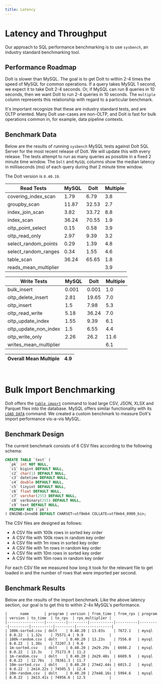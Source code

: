 ```yaml
---
title: Latency
---
```


# Latency and Throughput

Our approach to SQL performance benchmarking is to use `sysbench`, an
industry standard benchmarking tool.

## Performance Roadmap

Dolt is slower than MySQL. The goal is to get Dolt to within 2-4 times
the speed of MySQL for common operations. If a query takes MySQL 1
second, we expect it to take Dolt 2-4 seconds. Or, if MySQL can run 8
queries in 10 seconds, then we want Dolt to run 2-4 queries in 10
seconds. The `multiple` column represents this relationship with
regard to a particular benchmark.

It's important recognize that these are industry standard tests, and
are OLTP oriented. Many Dolt use-cases are non-OLTP, and Dolt is fast
for bulk operations common in, for example, data pipeline contexts.

## Benchmark Data

Below are the results of running `sysbench` MySQL tests against Dolt
SQL Server for the most recent release of Dolt. We will update this
with every release. The tests attempt to run as many queries as
possible in a fixed 2 minute time window. The `Dolt` and `MySQL`
columns show the median latency in milliseconds (ms) of each query 
during that 2 minute time window.

The Dolt version is `0.40.19`.
<!-- START_LATENCY_RESULTS_TABLE -->
|       Read Tests        | MySQL | Dolt  | Multiple |
|-------------------------|-------|-------|----------|
| covering\_index\_scan   |  1.79 |  6.79 |      3.8 |
| groupby\_scan           | 11.87 | 32.53 |      2.7 |
| index\_join\_scan       |  3.82 | 33.72 |      8.8 |
| index\_scan             | 36.24 | 70.55 |      1.9 |
| oltp\_point\_select     |  0.15 |  0.58 |      3.9 |
| oltp\_read\_only        |  2.97 |  9.39 |      3.2 |
| select\_random\_points  |  0.29 |  1.39 |      4.8 |
| select\_random\_ranges  |  0.34 |  1.55 |      4.6 |
| table\_scan             | 36.24 | 65.65 |      1.8 |
| reads\_mean\_multiplier |       |       |      3.9 |

|       Write Tests        | MySQL | Dolt  | Multiple |
|--------------------------|-------|-------|----------|
| bulk\_insert             | 0.001 | 0.001 |      1.0 |
| oltp\_delete\_insert     |  2.81 | 19.65 |      7.0 |
| oltp\_insert             |   1.5 |  7.98 |      5.3 |
| oltp\_read\_write        |  5.18 | 36.24 |      7.0 |
| oltp\_update\_index      |  1.55 |  9.39 |      6.1 |
| oltp\_update\_non\_index |   1.5 |  6.55 |      4.4 |
| oltp\_write\_only        |  2.26 |  26.2 |     11.6 |
| writes\_mean\_multiplier |       |       |      6.1 |

| Overall Mean Multiple | 4.9 |
|-----------------------|-----|
<!-- END_LATENCY_RESULTS_TABLE -->
<br/>

# Bulk Import Benchmarking

Dolt offers the [`table import`](../../cli.md#dolt-table-import) command to load large CSV, JSON, XLSX and Parquet files into the database. MySQL offers 
similar functionality with its [`LOAD DATA`](https://dev.mysql.com/doc/refman/8.0/en/load-data.html) command. We created a custom benchmark to measure Dolt's import performance vis-a-vis MySQL.

## Benchmark Design

The current benchmark consists of 6 CSV files according to the following schema:

```sql
CREATE TABLE `test` (
  `pk` int NOT NULL,
  `c1` bigint DEFAULT NULL,
  `c2` char(1) DEFAULT NULL,
  `c3` datetime DEFAULT NULL,
  `c4` double DEFAULT NULL,
  `c5` tinyint DEFAULT NULL,
  `c6` float DEFAULT NULL,
  `c7` varchar(255) DEFAULT NULL,
  `c8` varbinary(255) DEFAULT NULL,
  `c9` text DEFAULT NULL,
  PRIMARY KEY (`pk`)
) ENGINE=InnoDB DEFAULT CHARSET=utf8mb4 COLLATE=utf8mb4_0900_bin;

```
The CSV files are designed as follows:

- A CSV file with 100k rows in sorted key order
- A CSV file with 100k rows in random key order
- A CSV file with 1m rows in sorted key order
- A CSV file with 1m rows in random key order
- A CSV file with 10m rows in sorted key order
- A CSV file with 10m rows in random key order

For each CSV file we measured how long it took for the relevant file to get loaded in and the number of rows that were
imported per second.

## Benchmark Results

Below are the results of the import benchmark. Like the above latency section, our goal is to get this to within 2-4x MySQL's
performance. 

```
|      name       | program | version | from_time | from_rps | program | version | to_time  | to_rps  | rps_multiplier |
|-----------------|---------|---------|-----------|----------|---------|---------|----------|---------|----------------|
| 100k-sorted.csv | dolt    | 0.40.20 | 13.03s    | 7672.1   | mysql   | 8.0.22  | 1.32s    | 75571.4 | 9.9            |
| 100k-random.csv | dolt    | 0.40.20 | 13.23s    | 7556.0   | mysql   | 8.0.22  | 1.38s    | 72207.3 | 9.6            |
| 1m-sorted.csv   | dolt    | 0.40.20 | 2m29.29s  | 6698.2   | mysql   | 8.0.22  | 13.3s    | 75173.9 | 11.2           |
| 1m-random.csv   | dolt    | 0.40.20 | 2m29.48s  | 6689.9   | mysql   | 8.0.22  | 12.76s   | 78361.3 | 11.7           |
| 10m-sorted.csv  | dolt    | 0.40.20 | 27m42.44s | 6015.2   | mysql   | 8.0.22  | 2m14.22s | 74505.5 | 12.4           |
| 10m-random.csv  | dolt    | 0.40.20 | 27m48.16s | 5994.6   | mysql   | 8.0.22  | 2m13.41s | 74956.6 | 12.5           |
```
